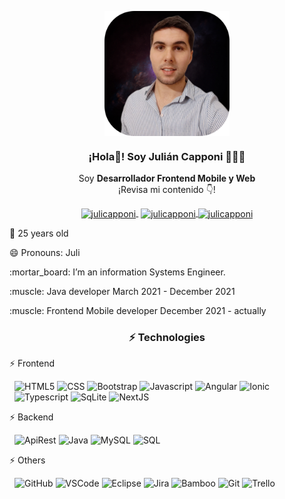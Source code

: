 <p align="center" width="300">
   <img align="center" width="200" src="https://github.com/Julicapponi/Julicapponi/blob/main/src/img/personal.png" />
   <h3 align="center">¡Hola👋! Soy Julián Capponi 👨🏻‍💻</h3>
</p>

<p align="center">Soy <strong>Desarrollador Frontend Mobile y Web</strong><br />¡Revisa mi contenido 👇!</p>
<p align="center">
   <a href="https://twitch.tv/julix56" target="blank" style='margin-right:4px'>
    <img align="center" src="https://cdn.jsdelivr.net/npm/simple-icons@3.0.1/icons/twitch.svg" alt="julicapponi" height="28px" width="28px" />
  </a>
  <a href="https://instagram.com/julicapponi" target="blank">
    <img align="center" src="https://cdn.jsdelivr.net/npm/simple-icons@3.0.1/icons/instagram.svg" alt="julicapponi" height="28px" width="28px" />
  </a>
  <a href="https://twitter.com/JulianCapponi" target="blank">
    <img align="center" src="https://cdn.jsdelivr.net/npm/simple-icons@3.0.1/icons/twitter.svg" alt="julicapponi" height="28px" width="28px" />
  </a>
</p>

<p align="left">🌱 25 years old</p>
<p align="left">😄 Pronouns: Juli</p>
<p align="left">:mortar_board: I’m an information Systems Engineer.</p>
<p align="left">:muscle: Java developer March 2021 - December 2021</p>
<p align="left">:muscle: Frontend Mobile developer December 2021 - actually</p>

<h3 align="center" width="200">⚡ Technologies</h3>
<p align="left" width="150">⚡ Frontend</p>
<p style='margin-left:8px'>
   <img alt="HTML5" src="https://img.shields.io/badge/-HTML5-0D1117?logo=html5&logoColor=E34F26&style=plastic"/>
   <img alt="CSS" src="https://img.shields.io/badge/-CSS3-0D1117?logo=css3&logoColor=0769AD&style=plastic"/>
   <img alt="Bootstrap" src="https://img.shields.io/badge/-Bootstrap-0D1117?logo=Bootstrap&logoColor=23A7F2&style=plastic"/>
   <img alt="Javascript" src="https://img.shields.io/badge/-JavaScript-0D1117?logo=javascript&logoColor=F7DF1E&style=plastic"/>
   <img alt="Angular" src="https://img.shields.io/badge/-Angular-0D1117?logo=Angular&logoColor=FB1C1C&style=plastic"/>
   <img alt="Ionic" src="https://img.shields.io/badge/-Ionic-0D1117?logo=Ionic&logoColor=23A7F2&style=plastic"/>
   <img alt="Typescript" src="https://img.shields.io/badge/-Typescript-0D1117?logo=Typescript&logoColor=23A7F2&style=plastic"/>
   <img alt="SqLite" src="https://img.shields.io/badge/-SqLite-0D1117?logo=SqLite&logoColor=23A7F2&style=plastic"/>
   <img alt="NextJS" src="https://img.shields.io/badge/-NextJS-0D1117?logo=NextJS&logoColor=23A7F2&style=plastic"/>
</p>

<p align="left" width="150">⚡ Backend</p>
 <p style='margin-left:8px'>
  <img alt="ApiRest" src="https://img.shields.io/badge/-ApiRest-0D1117?logo=ApiRest&logoColor=23A7F2&style=plastic"/>
  <!--<img alt="NodeJS" src="https://img.shields.io/badge/-NodeJS-0D1117?logo=NodeJS&logoColor=23A7F2&style=plastic"/> -->
  <img alt="Java" src="https://img.shields.io/badge/-Java-0D1117?logo=Java&logoColor=F7DF1E&style=plastic"/>
  <img alt="MySQL" src="https://img.shields.io/badge/-MySQL-0D1117?logo=MySQL&logoColor=blue&style=plastic"/>
  <img alt="SQL" src="https://img.shields.io/badge/-SQL-0D1117?logo=SQL&logoColor=47A248&style=plastic"/>
</p>

<p align="left" width="150">⚡ Others</p>
 <p style='margin-left:8px'>
  <img alt="GitHub" src="https://img.shields.io/badge/-GitHub-0D1117?logo=github&logoColor=white&style=plastic"/>
  <img alt="VSCode" src="https://img.shields.io/badge/-VScode-0D1117?logo=visual-studio-code&logoColor=23A7F2&style=plastic"/>
  <img alt="Eclipse" src="https://img.shields.io/badge/-Eclipse-0D1117?logo=Eclipse&logoColor=23A7F2&style=plastic"/>
  <img alt="Jira" src="https://img.shields.io/badge/-Jira-0D1117?logo=Jira&logoColor=23A7F2&style=plastic"/>
  <img alt="Bamboo" src="https://img.shields.io/badge/-Bamboo-0D1117?logo=Bamboo&logoColor=23A7F2&style=plastic"/>
  <img alt="Git" src="https://img.shields.io/badge/-Git-0D1117?logo=Git&logoColor=23A7F2&style=plastic"/>
  <img alt="Trello" src="https://img.shields.io/badge/-Trello-0D1117?logo=Trello&logoColor=23A7F2&style=plastic"/>
</p>
